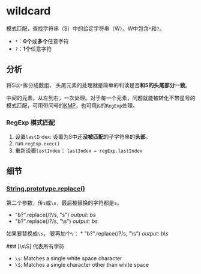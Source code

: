 # wildcard

模式匹配，查找字符串（S）中的给定字符串（W）。W中包含`*`和`?`。

* `*`：**0个**或**多个**任意字符
* `?`：**1个**任意字符

## 分析

将S以`*`拆分成数组， 头尾元素的处理就是简单的判读是否**和S的头尾部分一致**。

中间的元素，从左到右，一次处理。对于每一个元素，问题就能被转化不带星号的模式匹配，可用带问号的[KMP](KMP.md)，也可用js的`RegExp`处理。

### RegExp 模式匹配

1. 设置`lastIndex`: 设置为S中还**没被匹配**的子字符串的**头部**。
2. run `regExp.exec()`
3. 重新设置`lastIndex`： `lastIndex = regExp.lastIndex`

## 细节

### [String.prototype.replace()](https://developer.mozilla.org/en-US/docs/Web/JavaScript/Reference/Global_Objects/String/replace)

第二个参数，传`s`或`\s`，最后被替换的字符都是`s`。 

* "b?".replace(/\?/s, "s") *output: bs*
* "b?".replace(/\?/s, "\s") *output: bs*

如果要替换成`\s`， 要再加个`\`： * "b?".replace(/\?/s, "\\s") *output: b\s*

### [\s\S] 代表所有字符

* `\s`: Matches a single white space character
* `\S`: Matches a single character other than white space

